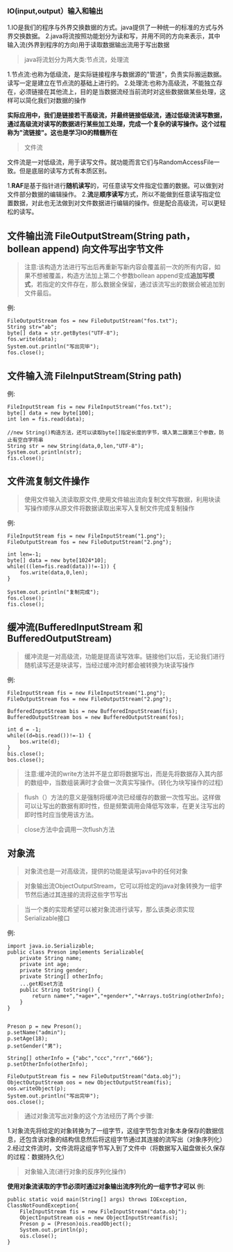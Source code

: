 ### IO(input,output）输入和输出

1.IO是我们的程序与外界交换数据的方式。java提供了一种统一的标准的方式与外界交换数据。
2.java将流按照功能划分为读和写，并用不同的方向来表示，其中输入流(外界到程序的方向)用于读取数据输出流用于写出数据

>java将流划分为两大类:节点流，处理流

1.节点流:也称为低级流，是实际链接程序与数据源的"管道"，负责实际搬运数据。读写一定是建立在节点流的基础上进行的。
2.处理流:也称为高级流，不能独立存在，必须链接在其他流上，目的是当数据流经当前流时对这些数据做某些处理，这样可以简化我们对数据的操作

**实际应用中，我们是链接若干高级流，并最终链接低级流，通过低级流读写数据，通过高级流对读写的数据进行某些加工处理，完成一个复杂的读写操作。这个过程称为"流链接"。这也是学习IO的精髓所在**

>文件流

文件流是一对低级流，用于读写文件。就功能而言它们与RandomAccessFile一致。但是底层的读写方式有本质区别。

1.**RAF**是基于指针进行**随机读写**的，可任意读写文件指定位置的数据。可以做到对文件部分数据的编辑操作。
2.**流**是**顺序读写**方式，所以不能做到任意读写指定位置数据，对此也无法做到对文件数据进行编辑的操作。但是配合高级流，可以更轻松的读写。

## 文件输出流 FileOutputStream(String path，bollean append) 向文件写出字节文件

>注意:该构造方法进行写出后再重新写新内容会覆盖前一次的所有内容，如果不想被覆盖，构造方法加上第二个参数bollean append变成**追加写模式**，若指定的文件存在，那么数据全保留，通过该流写出的数据会被追加到文件最后。

例:
```
FileOutputStream fos = new FileOutputStream("fos.txt");
String str="ab";
byte[] data = str.getBytes("UTF-8");
fos.write(data);
System.out.println("写出完毕");
fos.close();
```

## 文件输入流 FileInputStream(String path)

例:
```
FileInputStream fis = new FileInputStream("fos.txt");
byte[] data = new byte[100];
int len = fis.read(data);

//new String()构造方法，还可以读取byte[]指定长度的字节，填入第二跟第三个参数，防止有空白字符串
String str = new String(data,0,len,"UTF-8");
System.out.println(str);
fis.close();
```

## 文件流复制文件操作

>使用文件输入流读取原文件,使用文件输出流向复制文件写数据，利用块读写操作顺序从原文件将数据读取出来写入复制文件完成复制操作

例:
```
FileInputStream fis = new FileInputStream("1.png");
FileOutputStream fos = new FileOutputStream("2.png");

int len=-1;
byte[] data = new byte[1024*10];
while(((len=fis.read(data))!=-1)) {
    fos.write(data,0,len);
}

System.out.println("复制完成");
fos.close();
fis.close();
```

## 缓冲流(BufferedInputStream 和 BufferedOutputStream)

>缓冲流是一对高级流，功能是提高读写效率。链接他们以后，无论我们进行随机读写还是块读写，当经过缓冲流时都会被转换为块读写操作

例:
```
FileInputStream fis = new FileInputStream("1.png");
FileOutputStream fos = new FileOutputStream("2.png");

BufferedInputStream bis = new BufferedInputStream(fis);
BufferedOutputStream bos = new BufferedOutputStream(fos);

int d = -1;
while((d=bis.read())!=-1) {
    bos.write(d);
}
bis.close();
bos.close();
```

>注意:缓冲流的write方法并不是立即将数据写出，而是先将数据存入其内部的数组中，当数组装满时才会做一次真实写操作。(转化为块写操作的过程)

>flush（）方法的意义是强制将缓冲流已经缓存的数据一次性写出。这样做可以让写出的数据有即时性，但是频繁调用会降低写效率，在更关注写出的即时性时应当使用该方法。

>close方法中会调用一次flush方法

## 对象流

>对象流也是一对高级流，提供的功能是读写java中的任何对象

>对象输出流ObjectOutputStream，它可以将给定的java对象转换为一组字节然后通过其连接的流将这些字节写出

>当一个类的实现希望可以被对象流进行读写，那么该类必须实现Serializable接口

例:
```
import java.io.Serializable;
public class Preson implements Serializable{
	private String name;
	private int age;
	private String gender;
	private String[] otherInfo;
    ...get和set方法
    public String toString() {
		return name+","+age+","+gender+","+Arrays.toString(otherInfo);
	}
}


Preson p = new Preson();
p.setName("admin");
p.setAge(18);
p.setGender("男");

String[] otherInfo = {"abc","ccc","rrr","666"};
p.setOtherInfo(otherInfo);

FileOutputStream fis = new FileOutputStream("data.obj");
ObjectOutputStream oos = new ObjectOutputStream(fis);
oos.writeObject(p);
System.out.println("写出完毕");
oos.close();
```

>通过对象流写出对象的这个方法经历了两个步骤:

1.对象流先将给定的对象转换为了一组字节，这组字节包含对象本身保存的数据信息，还包含该对象的结构信息然后将这组字节通过其连接的流写出（对象序列化）
2.经过文件流时，文件流将这组字节写入到了文件中（将数据写入磁盘做长久保存的过程：数据持久化）

>对象输入流(进行对象的反序列化操作)

**使用对象流读取的字节必须时通过对象输出流序列化的一组字节才可以**
例:
```
public static void main(String[] args) throws IOException, ClassNotFoundException{
	FileInputStream fis = new FileInputStream("data.obj");
	ObjectInputStream ois = new ObjectInputStream(fis);
	Preson p = (Preson)ois.readObject();
	System.out.println(p);
	ois.close();
}
```







